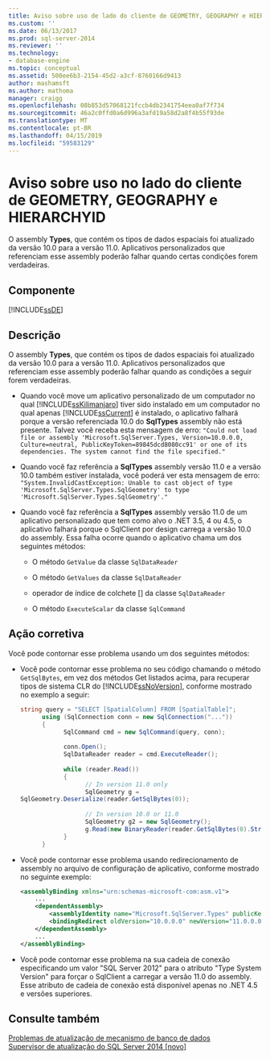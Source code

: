 ```yaml
---
title: Aviso sobre uso de lado do cliente de GEOMETRY, GEOGRAPHY e HIERARCHYID | Microsoft Docs
ms.custom: ''
ms.date: 06/13/2017
ms.prod: sql-server-2014
ms.reviewer: ''
ms.technology:
- database-engine
ms.topic: conceptual
ms.assetid: 500ee6b3-2154-45d2-a3cf-8760166d9413
author: mashamsft
ms.author: mathoma
manager: craigg
ms.openlocfilehash: 08b853d57068121fccb4db2341754eea0af7f734
ms.sourcegitcommit: 46a2c0ffd0a6d996a3afd19a58d2a8f4b55f93de
ms.translationtype: MT
ms.contentlocale: pt-BR
ms.lasthandoff: 04/15/2019
ms.locfileid: "59583129"
---
```

# <a name="warning-about-client-side-usage-of-geometry-geography-and-hierarchyid"></a>Aviso sobre uso no lado do cliente de GEOMETRY, GEOGRAPHY e HIERARCHYID
  O assembly **Types**, que contém os tipos de dados espaciais foi atualizado da versão 10.0 para a versão 11.0. Aplicativos personalizados que referenciam esse assembly poderão falhar quando certas condições forem verdadeiras.  
  
## <a name="component"></a>Componente  
 [!INCLUDE[ssDE](../../includes/ssde-md.md)]  
  
## <a name="description"></a>Descrição  
 O assembly **Types**, que contém os tipos de dados espaciais foi atualizado da versão 10.0 para a versão 11.0. Aplicativos personalizados que referenciam esse assembly poderão falhar quando as condições a seguir forem verdadeiras.  
  
-   Quando você move um aplicativo personalizado de um computador no qual [!INCLUDE[ssKilimanjaro](../../includes/sskilimanjaro-md.md)] tiver sido instalado em um computador no qual apenas [!INCLUDE[ssCurrent](../../includes/sscurrent-md.md)] é instalado, o aplicativo falhará porque a versão referenciada 10.0 do **SqlTypes** assembly não está presente. Talvez você receba esta mensagem de erro: `"Could not load file or assembly 'Microsoft.SqlServer.Types, Version=10.0.0.0, Culture=neutral, PublicKeyToken=89845dcd8080cc91' or one of its dependencies. The system cannot find the file specified."`  
  
-   Quando você faz referência a **SqlTypes** assembly versão 11.0 e a versão 10.0 também estiver instalada, você poderá ver esta mensagem de erro: `"System.InvalidCastException: Unable to cast object of type 'Microsoft.SqlServer.Types.SqlGeometry' to type 'Microsoft.SqlServer.Types.SqlGeometry'."`  
  
-   Quando você faz referência a **SqlTypes** assembly versão 11.0 de um aplicativo personalizado que tem como alvo o .NET 3.5, 4 ou 4.5, o aplicativo falhará porque o SqlClient por design carrega a versão 10.0 do assembly. Essa falha ocorre quando o aplicativo chama um dos seguintes métodos:  
  
    -   O método `GetValue` da classe `SqlDataReader`  
  
    -   O método `GetValues` da classe `SqlDataReader`  
  
    -   operador de índice de colchete [] da classe `SqlDataReader`  
  
    -   O método `ExecuteScalar` da classe `SqlCommand`  
  
## <a name="corrective-action"></a>Ação corretiva  
 Você pode contornar esse problema usando um dos seguintes métodos:  
  
-   Você pode contornar esse problema no seu código chamando o método `GetSqlBytes`, em vez dos métodos Get listados acima, para recuperar tipos de sistema CLR do [!INCLUDE[ssNoVersion](../../includes/ssnoversion-md.md)], conforme mostrado no exemplo a seguir:  
  
    ```csharp  
    string query = "SELECT [SpatialColumn] FROM [SpatialTable]";  
          using (SqlConnection conn = new SqlConnection("..."))  
          {  
                SqlCommand cmd = new SqlCommand(query, conn);  
  
                conn.Open();  
                SqlDataReader reader = cmd.ExecuteReader();  
  
                while (reader.Read())  
                {  
                      // In version 11.0 only  
                      SqlGeometry g =   
    SqlGeometry.Deserialize(reader.GetSqlBytes(0));  
  
                      // In version 10.0 or 11.0  
                      SqlGeometry g2 = new SqlGeometry();  
                      g.Read(new BinaryReader(reader.GetSqlBytes(0).Stream));  
                }  
          }  
    ```  
  
-   Você pode contornar esse problema usando redirecionamento de assembly no arquivo de configuração de aplicativo, conforme mostrado no seguinte exemplo:  
  
    ```xml  
    <assemblyBinding xmlns="urn:schemas-microsoft-com:asm.v1">  
        ...  
        <dependentAssembly>  
            <assemblyIdentity name="Microsoft.SqlServer.Types" publicKeyToken="89845dcd8080cc91" culture="neutral" />  
            <bindingRedirect oldVersion="10.0.0.0" newVersion="11.0.0.0" />  
        </dependentAssembly>  
        ...  
    </assemblyBinding>  
    ```  
  
-   Você pode contornar esse problema na sua cadeia de conexão especificando um valor "SQL Server 2012" para o atributo "Type System Version" para forçar o SqlClient a carregar a versão 11.0 do assembly. Esse atributo de cadeia de conexão está disponível apenas no .NET 4.5 e versões superiores.  
  
## <a name="see-also"></a>Consulte também  
 [Problemas de atualização de mecanismo de banco de dados](../../../2014/sql-server/install/database-engine-upgrade-issues.md)   
 [Supervisor de atualização do SQL Server 2014 &#91;novo&#93;](sql-server-2014-upgrade-advisor.md
)  
  
  
